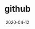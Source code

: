 ---
title: github
safeTitle: Github
description:  GitHub is how people build software. We’re supporting a community where more than 40 million* people learn, share, and work together to build software.
date: 2020-04-12
tags:
  - developer
  - usefulwebdev
layout: layouts/post.njk
image: /img/github.png
alt: Github Homepage capture
icon: github
site: https://github.com/about
---
